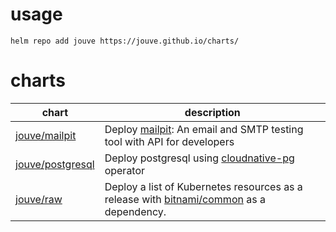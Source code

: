 # usage

```console
helm repo add jouve https://jouve.github.io/charts/
```

# charts

| chart                                 | description                                                                                                                                          |
| ------------------------------------  | ---------------------------------------------------------------------------------------------------------------------------------------------------- |
| [jouve/mailpit](charts/mailpit)       | Deploy [mailpit](https://github.com/axllent/mailpit): An email and SMTP testing tool with API for developers                                         |
| [jouve/postgresql](charts/postgresql) | Deploy postgresql using [cloudnative-pg](https://cloudnative-pg.io/) operator                                                                        |
| [jouve/raw](charts/raw)               | Deploy a list of Kubernetes resources as a release with [bitnami/common](https://github.com/bitnami/charts/tree/main/bitnami/common) as a dependency.|
